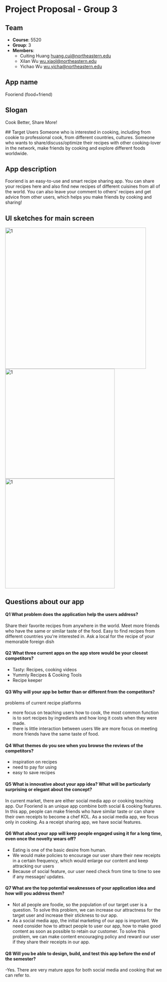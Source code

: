 # Project Proposal - Group 3

## Team
- **Course**: 5520
- **Group**: 3
- **Members**:
  - Cuiting Huang <huang.cui@northeastern.edu>
  - Xilan Wu <wu.xiaol@northeastern.edu>
  - Yichao Wu <wu.yicha@northeastern.edu>


## App name
Fooriend (food+friend)
## Slogan
Cook Better, Share More!

## Target Users
Someone who is interested in cooking, including from cookie to professional cook, from different countries, cultures.
Someone who wants to share/discuss/optimize their recipes with other cooking-lover in the network, make friends by cooking and explore different foods worldwide.

## App description
Fooriend is an easy-to-use and smart recipe sharing app. You can share your recipes here and also find new recipes of different cuisines from all of the world. You can also leave your comment to others' recipes and get advice from other users, which helps you make friends by cooking and sharing!

## UI sketches for main screen
<img src="https://github.com/yellow0125/recipes-sharing-social-media/blob/proposal/proposal/UIpic/u%20(1).jpg" height="450" alt="1"/>
<img src="https://github.com/yellow0125/recipes-sharing-social-media/blob/proposal/proposal/UIpic/u%20(2).jpg" height="350" alt="1"/>
<img src="https://github.com/yellow0125/recipes-sharing-social-media/blob/proposal/proposal/UIpic/u%20(3).jpg" height="350" alt="1"/>

## Questions about our app
#### Q1 What problem does the application help the users address?
Share their favorite recipes from anywhere in the world.
Meet more friends who have the same or similar taste of the food.
Easy to find recipes from different countries you're interested in.
Ask a local for the recipe of your memorable foreign dish

#### Q2 What three current apps on the app store would be your closest competitors?
- Tasty: Recipes, cooking videos
- Yummly Recipes & Cooking Tools
- Recipe keeper

#### Q3 Why will your app be better than or different from the competitors?
problems of current recipe platforms
- more focus on teaching users how to cook, the most common function is to sort recipes by ingredients and how long it costs when they were made.
- there is little interaction between users
We are more focus on meeting more friends have the same taste of food.

#### Q4 What themes do you see when you browse the reviews of the competitors?
- inspiration on recipes
- need to pay for using
- easy to save recipes

#### Q5 What is innovative about your app idea? What will be particularly surprising or elegant about the concept?
In current market, there are either social media app or cooking teaching app. Our Fooriend is an unique
app combine both social & cooking features. In this app, people can make friends who have similar taste 
or can share their own receipts to become a chef KOL. 
As a social media app, we focus only in cooking. As a receipt sharing app, we have social features.

#### Q6 What about your app will keep people engaged using it for a long time, even once the novelty wears off?
- Eating is one of the basic desire from human. 
- We would make policies to encourage our user share their new receipts in a certain frequency, which 
would enlarge our content and keep attracking our users
- Because of social feature, our user need check from time to time to see if any message/ updates.

#### Q7 What are the top potential weaknesses of your application idea and how will you address them?
- Not all people are foodie, so the population of our target user is a question. To solve this problem,
we can increase our attractness for the target user and increase their stickness to our app.
- As a social media app, the initial marketing of our app is important. We need consider how to 
attract people to user our app, how to make good content as soon as possible to retain our customer.
To solve this problem, we can make content encouraging policy and reward our user if they share
their receipts in our app.


#### Q8 Will you be able to design, build, and test this app before the end of the semester?
-Yes. There are very mature apps for both social media and cooking that we can refer to.
